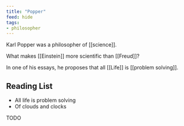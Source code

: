 ```yaml
---
title: "Popper"
feed: hide
tags:
- philosopher
---
```


Karl Popper was a philosopher of [[science]]. 

What makes [[Einstein]] more scientific than [[Freud]]?

In one of his essays, he proposes that all [[Life]] is [[problem solving]]. 

## Reading List

* All life is problem solving
* Of clouds and clocks

TODO
